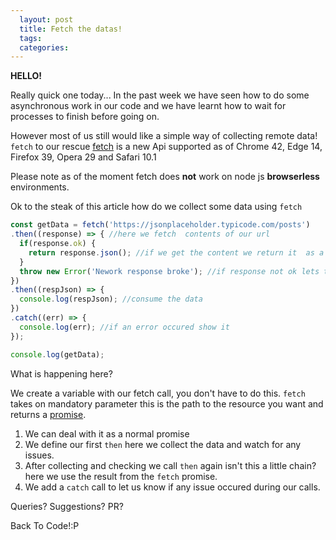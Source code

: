 ```yaml
---
  layout: post
  title: Fetch the datas!
  tags:
  categories:
---
```


**HELLO!**

Really quick one today...
In the past week we have seen how to do some asynchronous work in our code and we have learnt how to wait for processes to finish before going on.

However most of us still would like a simple way of collecting remote data! `fetch` to our rescue [fetch](https://developer.mozilla.org/en/docs/Web/API/Fetch_API) is a new Api supported as of Chrome 42, Edge 14, Firefox 39, Opera 29 and Safari 10.1

Please note as of the moment fetch does **not** work on node js **browserless** environments.

Ok to the steak of this article how do we collect some data using `fetch`
```javascript
const getData = fetch('https://jsonplaceholder.typicode.com/posts')
.then((response) => { //here we fetch  contents of our url
  if(response.ok) {
    return response.json(); //if we get the content we return it  as a json object
  }
  throw new Error('Nework response broke'); //if response not ok lets throw an error
})
.then((respJson) => {
  console.log(respJson); //consume the data
})
.catch((err) => {
  console.log(err); //if an error occured show it
});

console.log(getData);
```

What is happening here?

We create a variable with our fetch call, you don't have to do this.
`fetch` takes on mandatory parameter this is the path to the resource you want and returns a [promise](https://zacck.github.io/node/2017/03/28/Send-Promises-for-Weather.html).

 1. We can deal with it as a normal promise
 2. We define our first `then` here we collect the data and watch for any issues.
 3. After collecting and checking we call `then` again isn't this a little chain? here we use the result from the `fetch` promise.
 4. We add a `catch` call to let us know if any issue occured during our calls.

Queries? Suggestions? PR?

Back To Code!:P
